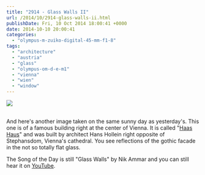 ```yaml
---
title: "2914 - Glass Walls II"
url: /2014/10/2914-glass-walls-ii.html
publishDate: Fri, 10 Oct 2014 18:00:41 +0000
date: 2014-10-10 20:00:41
categories: 
  - "olympus-m-zuiko-digital-45-mm-f1-8"
tags: 
  - "architecture"
  - "austria"
  - "glass"
  - "olympus-om-d-e-m1"
  - "vienna"
  - "wien"
  - "window"
---
```

<div class="container">
<div class="center"><a target="_blank" href="https://d25zfm9zpd7gm5.cloudfront.net/1200x1200/2014/20140915_171214_lr.jpg"><img src="https://d25zfm9zpd7gm5.cloudfront.net/0600x0600/2014/20140915_171214_lr.jpg" /></a></div>
</div>
<br />

And here's another image taken on the same sunny day as yesterday's. This one is of a famous building right at the center of Vienna. It is called "<a href="https://en.wikipedia.org/wiki/Haas_House" target="_blank">Haas Haus</a>" and was built by architect Hans Hollein right opposite of Stephansdom, Vienna's cathedral. You see reflections of the gothic facade in the not so totally flat glass.

The Song of the Day is still "Glass Walls" by Nik Ammar and you can still hear it on <a href="https://www.youtube.com/watch?v=MfRSaxaSkTI" target="_blank">YouTube</a>.

